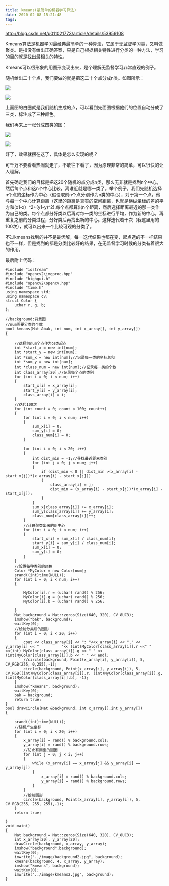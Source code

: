 ```yaml
---
title: kmeans(最简单的机器学习算法)
date: 2020-02-08 15:21:48
tags:
---
```

<http://blog.csdn.net/u011021773/article/details/53959108>  

Kmeans算法是机器学习最经典最简单的一种算法，它属于无监督学习类，又叫做聚类。是指没有给出正确答案，只是自己根据相关特性进行分类的一种方法，学习的目的就是找出最相关的特性。

Kmeans可以很形象的用图形变现出来，是个理解无监督学习非常直观的例子。

随机给出二十个点，我们要做的就是把这二十个点分成n类。如图所示：

![](0.png)

![](1.png)  

  

上面图的白圈就是我们随机生成的点，可以看到先面图根据他们的位置自动分成了三类，标注成了三种颜色。

我们再来上一张分成四类的图：

![](2.png)  

![](3.png)  

好了，效果就摆在这了，具体是怎么实现的呢？

可千万不要看看热闹就走了，不敢往下看了，因为原理非常的简单，可以很快的让人理解。

首先确定我们的目标是把这20个随机的点分成n类，那么无非就是找到n个中心，然后每个点和这n个中心比较，离谁近就是哪一类了。举个例子，我们先随机选择n个点的坐标作为中心（假设取前n个点分别作为n类的中心），对于第一个点，他与每一个中心计算距离（这里的距离是真实的空间距离，也就是横纵坐标的差的平方和(x1-x）^2+(y1-y)^2),每个点都算出n个距离，然后选择距离最近的那一类作为自己的类。每个点都分好类以后再对每一类的坐标进行平均，作为新的中心，再重复之前的分类过程，分好类后再找出新的中心。这样迭代若干次（我这里用的100次），就可以出来一个比较可观的分类了。

不过kmeans找到的并不是最优解，每一迭代结果也都在变，起点选的不一样结果也不一样，但是找到的都是分类比较好的结果，在无监督学习时候的分类有着很大的作用。

最后附上代码：

    
    
    #include "iostream"
    #include "opencv2\imgproc.hpp"
    #include "highgui.h"
    #include "opencv2\opencv.hpp"
    #include "time.h"
    using namespace std;
    using namespace cv;
    struct Color {
    	uchar r, g, b;
    };
    
    //background:背景图
    //num需要分类的个数
    bool kmeans(Mat &bak, int num, int x_array[], int y_array[])
    {
    	
    	//选择前num个点作为分类起点
    	int *start_x = new int[num];
    	int *start_y = new int[num];
    	int *sum_x = new int[num];//记录每一类的坐标总和
    	int *sum_y = new int[num];
    	int *class_num = new int[num];//记录每一类的个数
    	int class_array[20];//记录每个点的类别
    	for (int i = 0; i < num; i++)
    	{
    		start_x[i] = x_array[i];
    		start_y[i] = y_array[i];
    		class_array[i] = i;
    	}
    	//迭代100次
    	for (int count = 0; count < 100; count++)
    	{
    		for (int i = 0; i < num; i++)
    		{
    			sum_x[i] = 0;
    			sum_y[i] = 0;
    			class_num[i] = 0;
    		}
    
    		for (int i = 0; i < 20; i++)
    		{
    			int dist_min = -1;//寻找最近距离类别
    			for (int j = 0; j < num; j++)
    			{
    				if (dist_min < 0 || dist_min >(x_array[i] - start_x[j])*(x_array[i] - start_x[j]))
    				{
    					class_array[i] = j;
    					dist_min = (x_array[i] - start_x[j])*(x_array[i] - start_x[j]);
    				}
    			}
    			sum_x[class_array[i]] += x_array[i];
    			sum_y[class_array[i]] += y_array[i];
    			class_num[class_array[i]]++;
    		}
    		//计算聚类出来的新中心
    		for (int i = 0; i < num; i++)
    		{
    			start_x[i] = sum_x[i] / class_num[i];
    			start_y[i] = sum_y[i] / class_num[i];
    			sum_x[i] = 0;
    			sum_y[i] = 0;
    		}
    	}
    	//设置每种类别的颜色
    	Color *MyColor = new Color[num];
    	srand((int)time(NULL));
    	for (int i = 0; i < num; i++)
    	{
    		
    		MyColor[i].r = (uchar) rand() % 256;
    		MyColor[i].g = (uchar) rand() % 256;
    		MyColor[i].b = (uchar) rand() % 256;
    		
    	}
    	Mat background = Mat::zeros(Size(640, 320), CV_8UC3);
    	imshow("bak", background);
    	waitKey(0);
    	//绘制分类后的图形
    	for (int i = 0; i < 20; i++)
    	{
    		cout << class_array[i] << ": "<<x_array[i] << "," << y_array[i] << "          "<< (int)MyColor[class_array[i]].r <<" "<<(int) MyColor[class_array[i]].g << " " << (int)MyColor[class_array[i]].b << " " << endl;
    		//circle(background, Point(x_array[i], y_array[i]), 5, CV_RGB(255, 0,255),-1);
    		circle(background, Point(x_array[i], y_array[i]), 5, CV_RGB((int)MyColor[class_array[i]].r, (int)MyColor[class_array[i]].g, (int)MyColor[class_array[i]].b), -1);
    	}
    	imshow("kmeans", background);
    	waitKey(0);
    	bak = background;
    	return true;
    }
    bool drawCircle(Mat &background, int x_array[],int y_array[])
    {
    	
    	srand((int)time(NULL));
    	//随机产生坐标
    	for (int i = 0; i < 20; i++)
    	{
    		x_array[i] = rand() % background.cols;
    		y_array[i] = rand() % background.rows;
    		//防止有画重的圆圈
    		for (int j = 0; j < i; j++)
    		{
    			while (x_array[i] == x_array[j] && y_array[i] == y_array[j])
    			{
    				x_array[i] = rand() % background.cols;
    				y_array[i] = rand() % background.rows;
    			}
    		}
    		//绘制圆形
    		circle(background, Point(x_array[i], y_array[i]), 5, CV_RGB(255, 255, 255),-1);
    	}
    	return true;
    
    }
    void main()
    {
    	Mat background = Mat::zeros(Size(640, 320), CV_8UC3);
    	int x_array[20], y_array[20];
    	drawCircle(background, x_array, y_array);
    	imshow("background",background);
    	waitKey(0);
    	imwrite("../image/background2.jpg", background);
    	kmeans(background, 4, x_array, y_array);
    	imshow("kmeans", background);
    	waitKey(0);
    	imwrite("../image/kmeans2.jpg", background);
    }
    

  

